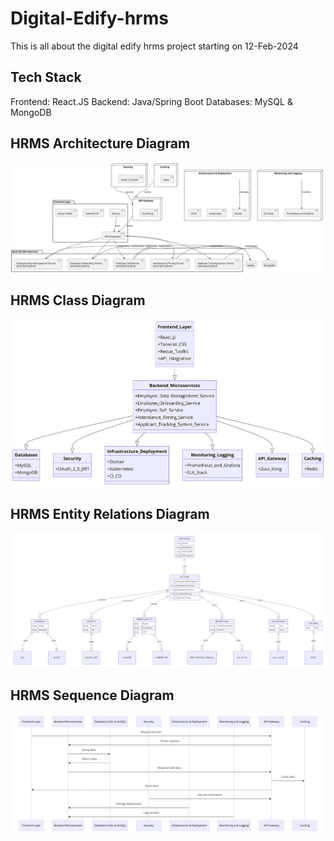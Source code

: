 # Digital-Edify-hrms
This is all about the digital edify hrms project starting on 12-Feb-2024

## Tech Stack
  Frontend: React.JS
  Backend: Java/Spring Boot
  Databases: MySQL & MongoDB

## HRMS Architecture Diagram
![Architecture_diagram](https://github.com/digital-lync-2023/Digital-Edify-hrms/blob/DEV/architecture/HRMS%20Architecture%20Diagram.svg)

## HRMS Class Diagram
![class_diagram](https://github.com/digital-lync-2023/Digital-Edify-hrms/blob/DEV/architecture/Class%20Diagram.png)

## HRMS Entity Relations Diagram
![entity_relations](https://github.com/digital-lync-2023/Digital-Edify-hrms/blob/DEV/architecture/HRMS%20Entity%20Relations%20Diagram.png)

## HRMS Sequence Diagram
![sequence_diagram](https://github.com/digital-lync-2023/Digital-Edify-hrms/blob/DEV/architecture/HRMS%20Sequence%20Diagram.png)

